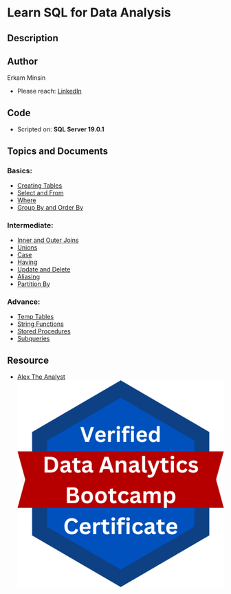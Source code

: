 # Learn SQL for Data Analysis

## Description

## Author
Erkam Minsin
+ Please reach: [LinkedIn](https://www.linkedin.com/in/erkam-minsin-msc-37537514a/)
## Code
+ Scripted on: **SQL Server 19.0.1**
## Topics and Documents
### Basics:
+ [Creating Tables](https://github.com/eminsin/Learn-SQL-for-Data-Analysis/blob/main/SQLBasics1_CreatingTables.sql)
+ [Select and From](https://github.com/eminsin/Learn-SQL-for-Data-Analysis/blob/main/SQLBasics2_SelectandFrom.sql)
+ [Where](https://github.com/eminsin/Learn-SQL-for-Data-Analysis/blob/main/SQLBasics3_Where.sql)
+ [Group By and Order By](https://github.com/eminsin/Learn-SQL-for-Data-Analysis/blob/main/SQLBasics4_GroupByandOrderBy.sql)
### Intermediate:
+ [Inner and Outer Joins](https://github.com/eminsin/Learn-SQL-for-Data-Analysis/blob/main/SQLIntermediate1_InnerandOuterJoins.sql)
+ [Unions](https://github.com/eminsin/Learn-SQL-for-Data-Analysis/blob/main/SQLIntermediate2_Unions.sql)
+ [Case](https://github.com/eminsin/Learn-SQL-for-Data-Analysis/blob/main/SQLIntermediate3_Case.sql)
+ [Having](https://github.com/eminsin/Learn-SQL-for-Data-Analysis/blob/main/SQLIntermediate4_Having.sql)
+ [Update and Delete](https://github.com/eminsin/Learn-SQL-for-Data-Analysis/blob/main/SQLIntermediate5_UpdateandDelete.sql)
+ [Aliasing](https://github.com/eminsin/Learn-SQL-for-Data-Analysis/blob/main/SQLIntermediate6_Aliasing.sql)
+ [Partition By](https://github.com/eminsin/Learn-SQL-for-Data-Analysis/blob/main/SQLIntermediate7_PartitionBy.sql)
### Advance:
+ [Temp Tables](https://github.com/eminsin/Learn-SQL-for-Data-Analysis/blob/main/SQLAdvance1_TempTables.sql)
+ [String Functions](https://github.com/eminsin/Learn-SQL-for-Data-Analysis/blob/main/SQLAdvance2_StringFunctions.sql)
+ [Stored Procedures ](https://github.com/eminsin/Learn-SQL-for-Data-Analysis/blob/main/SQLAdvance3_StoredProcedures.sql)
+ [Subqueries ](https://github.com/eminsin/Learn-SQL-for-Data-Analysis/blob/main/SQLAdvance4_Subqueries.sql)
## Resource
+ [Alex The Analyst](https://www.youtube.com/watch?v=rGx1QNdYzvs&list=PLUaB-1hjhk8FE_XZ87vPPSfHqb6OcM0cF)
![](https://github.com/eminsin/Learn-SQL-for-Data-Analysis/blob/main/images/Verified%20Analytics%20Bootcamp%20Certification.png)
